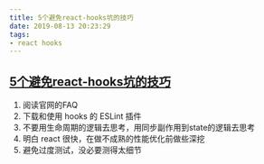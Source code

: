 ```yaml
---
title: 5个避免react-hooks坑的技巧
date: 2019-08-13 20:23:29
tags:
- react hooks
---
```


## [5个避免react-hooks坑的技巧](https://kentcdodds.com/blog/react-hooks-pitfalls)

1. 阅读官网的FAQ
2. 下载和使用 hooks 的 ESLint 插件
3. 不要用生命周期的逻辑去思考，用同步副作用到state的逻辑去思考
4. 明白 react 很快，在做不成熟的性能优化前做些深挖
5. 避免过度测试，没必要测得太细节
